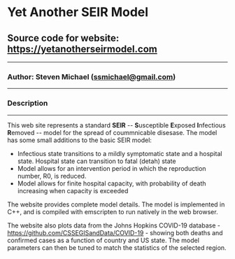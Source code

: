 # Yet Another SEIR Model

## Source code for website: https://yetanotherseirmodel.com

___

### Author: Steven Michael (ssmichael@gmail.com)
___

### Description

___


This web site represents a standard **SEIR** -- **S**usceptible **E**xposed **I**nfectious **R**emoved -- model for the spread of coummnicable disesase.  The model has some small additions to the basic SEIR model:

* Infectious state transitions to a mildly symptomatic state and a hospital state.  Hospital state can transition to fatal (detah) state
* Model allows for an intervention period in which the reproduction number, R0, is reduced. 
* Model allows for finite hospital capacity, with probability of death increasing when capacity is exceeded
  
The website provides complete model details.  The model is implemented in C++, and is compiled with emscripten to run natively in the web browser.

The website also plots data from the Johns Hopkins COVID-19 database - https://github.com/CSSEGISandData/COVID-19 - showing both deaths and confirmed cases as a function of country and US state.  The model parameters can then be tuned to match the statistics of the selected region.



